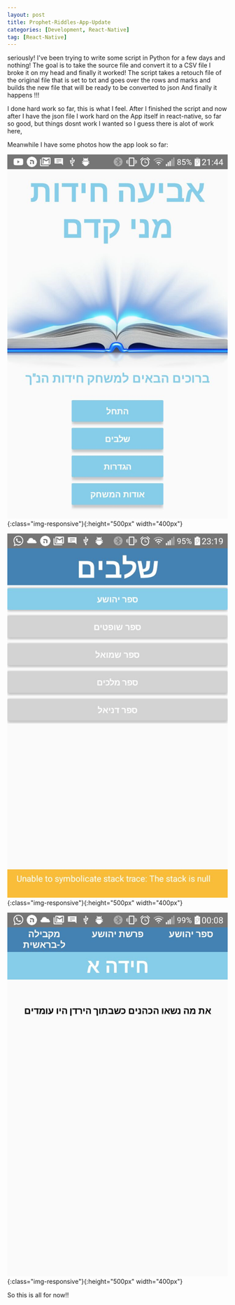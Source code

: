 ```yaml
---
layout: post
title: Prophet-Riddles-App-Update
categories: [Development, React-Native]
tag: [React-Native] 
---
```


seriously! I've been trying to write some script in Python for a few days and nothing! The goal is to take the source file and convert it to a CSV file I broke it on my head and finally it worked! The script takes a retouch file of the original file that is set to txt and goes over the rows and marks and builds the new file that will be ready to be converted to json And finally it happens !!!

I done hard work so far, this is what I feel. After I finished the script and now after I have the json file I work hard on the App itself in react-native, so far so good, but things dosnt work I wanted so I guess there is alot of work here,

Meanwhile I have some photos how the app look so far:

![HomeScreen](/assets/images/riddles-HomeScreen.jpg "HomeScreen"){:class="img-responsive"}{:height="500px" width="400px"}


![Levels](/assets/images/riddles-Levels.jpg "Levels"){:class="img-responsive"}{:height="500px" width="400px"}


![Riddles](/assets/images/riddles-Riddle.jpg "Riddles"){:class="img-responsive"}{:height="500px" width="400px"}


So this is all for now!!
